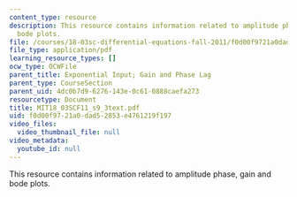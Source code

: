 ```yaml
---
content_type: resource
description: This resource contains information related to amplitude phase, gain and
  bode plots.
file: /courses/18-03sc-differential-equations-fall-2011/f0d00f9721a0dad52853e4761219f197_MIT18_03SCF11_s9_3text.pdf
file_type: application/pdf
learning_resource_types: []
ocw_type: OCWFile
parent_title: Exponential Input; Gain and Phase Lag
parent_type: CourseSection
parent_uid: 4dc0b7d9-6276-143e-0c61-0888caefa273
resourcetype: Document
title: MIT18_03SCF11_s9_3text.pdf
uid: f0d00f97-21a0-dad5-2853-e4761219f197
video_files:
  video_thumbnail_file: null
video_metadata:
  youtube_id: null
---
```

This resource contains information related to amplitude phase, gain and bode plots.

